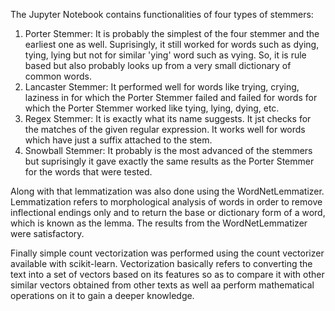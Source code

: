 The Jupyter Notebook contains functionalities of four types of stemmers:
  1. Porter Stemmer: It is probably the simplest of the four stemmer and the earliest one as well. Suprisingly, it still worked for words
     such as dying, tying, lying but not for similar 'ying' word such as vying. So, it is rule based but also probably looks up from a very
     small dictionary of common words.
  2. Lancaster Stemmer: It performed well for words like trying, crying, laziness in for which the Porter Stemmer failed and failed for
     words for which the Porter Stemmer worked like tying, lying, dying, etc.
  3. Regex Stemmer: It is exactly what its name suggests. It jst checks for the matches of the given regular expression. It works well for 
     words which have just a suffix attached to the stem.
  4. Snowball Stemmer: It probably is the most advanced of the stemmers but suprisingly it gave exactly the same results as the Porter
     Stemmer for the words that were tested.
     
Along with that lemmatization was also done using the WordNetLemmatizer. Lemmatization refers to morphological analysis of words in order
to remove inflectional endings only and to return the base or dictionary form of a word, which is known as the lemma.
The results from the WordNetLemmatizer were satisfactory.

Finally simple count vectorization was performed using the count vectorizer available with scikit-learn. Vectorization basically refers to 
converting the text into a set of vectors based on its features so as to compare it with other similar vectors obtained from other texts as
well aa perform mathematical operations on it to gain a deeper knowledge.
